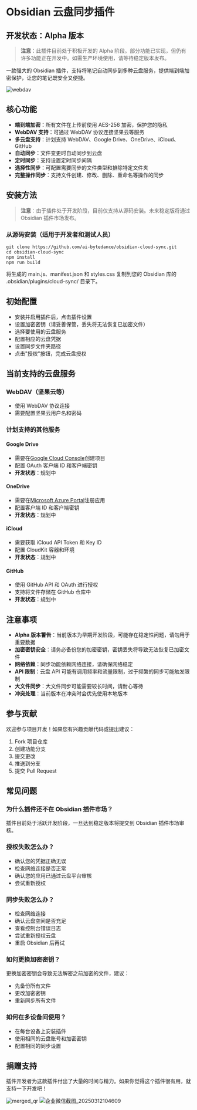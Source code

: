 # Obsidian 云盘同步插件

## 开发状态：Alpha 版本

> **注意**：此插件目前处于积极开发的 Alpha 阶段。部分功能已实现，但仍有许多功能正在开发中。如需生产环境使用，请等待稳定版本发布。

一款强大的 Obsidian 插件，支持将笔记自动同步到多种云盘服务，提供端到端加密保护，让您的笔记既安全又便捷。

![webdav](https://github.com/user-attachments/assets/e465e1d5-e0a6-4da5-928c-eb9ac5e33668)

## 核心功能

- **端到端加密**：所有文件在上传前使用 AES-256 加密，保护您的隐私
- **WebDAV 支持**：可通过 WebDAV 协议连接坚果云等服务
- **多云盘支持**：计划支持 WebDAV、Google Drive、OneDrive、iCloud、GitHub
- **自动同步**：文件变更时自动同步到云盘
- **定时同步**：支持设置定时同步间隔
- **选择性同步**：可配置需要同步的文件类型和排除特定文件夹
- **完整操作同步**：支持文件创建、修改、删除、重命名等操作的同步

## 安装方法

> **注意**：由于插件处于开发阶段，目前仅支持从源码安装。未来稳定版将通过 Obsidian 插件市场发布。

### 从源码安装（适用于开发者和测试人员）

```
git clone https://github.com/ai-bytedance/obsidian-cloud-sync.git
cd obsidian-cloud-sync
npm install
npm run build
```

将生成的 main.js、manifest.json 和 styles.css 复制到您的 Obsidian 库的 .obsidian/plugins/cloud-sync/ 目录下。

## 初始配置

- 安装并启用插件后，点击插件设置
- 设置加密密钥（请妥善保管，丢失将无法恢复已加密文件）
- 选择要使用的云盘服务
- 配置相应的云盘凭据
- 设置同步文件夹路径
- 点击"授权"按钮，完成云盘授权

## 当前支持的云盘服务

### WebDAV（坚果云等）
- 使用 WebDAV 协议连接
- 需要配置坚果云用户名和密码

### 计划支持的其他服务

#### Google Drive
- 需要在[Google Cloud Console](https://console.cloud.google.com/)创建项目
- 配置 OAuth 客户端 ID 和客户端密钥
- **开发状态**：规划中

#### OneDrive
- 需要在[Microsoft Azure Portal](https://portal.azure.com/)注册应用
- 配置客户端 ID 和客户端密钥
- **开发状态**：规划中

#### iCloud
- 需要获取 iCloud API Token 和 Key ID
- 配置 CloudKit 容器和环境
- **开发状态**：规划中

#### GitHub
- 使用 GitHub API 和 OAuth 进行授权
- 支持将文件存储在 GitHub 仓库中
- **开发状态**：规划中


## 注意事项

- **Alpha 版本警告**：当前版本为早期开发阶段，可能存在稳定性问题，请勿用于重要数据
- **加密密钥安全**：请务必备份您的加密密钥，密钥丢失将导致无法恢复已加密文件
- **网络依赖**：同步功能依赖网络连接，请确保网络稳定
- **API 限制**：云盘 API 可能有调用频率和流量限制，过于频繁的同步可能触发限制
- **大文件同步**：大文件同步可能需要较长时间，请耐心等待
- **冲突处理**：当前版本在冲突时会优先使用本地版本

## 参与贡献

欢迎参与项目开发！如果您有兴趣贡献代码或提出建议：

1. Fork 项目仓库
2. 创建功能分支
3. 提交更改
4. 推送到分支
5. 提交 Pull Request

## 常见问题

### 为什么插件还不在 Obsidian 插件市场？

插件目前处于活跃开发阶段，一旦达到稳定版本将提交到 Obsidian 插件市场审核。

### 授权失败怎么办？

- 确认您的凭据正确无误
- 检查网络连接是否正常
- 确认您的应用已通过云盘平台审核
- 尝试重新授权

### 同步失败怎么办？

- 检查网络连接
- 确认云盘空间是否充足
- 查看控制台错误日志
- 尝试重新授权云盘
- 重启 Obsidian 后再试

### 如何更换加密密钥？

更换加密密钥会导致无法解密之前加密的文件，建议：

- 先备份所有文件
- 更改加密密钥
- 重新同步所有文件

### 如何在多设备间使用？

- 在每台设备上安装插件
- 使用相同的云盘账号和加密密钥
- 配置相同的同步设置

## 捐赠支持

插件开发者为这款插件付出了大量的时间与精力。如果你觉得这个插件很有用，就支持一下开发吧！

![merged_qr](https://github.com/user-attachments/assets/4f302ecd-b8ea-4930-9980-35b8943ddb0e)
![企业微信截图_20250312104609](https://github.com/user-attachments/assets/1a6d5d0c-4714-41e5-b0fe-363b86761c8a)

